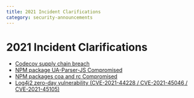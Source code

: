 ```yaml
---
title: 2021 Incident Clarifications
category: security-announcements
---
```


# 2021 Incident Clarifications

* [Codecov supply chain breach]({{#base_path#}}/security-announcements/incident-clarifications/2021/codecov-supply-chain-breach/)
* [NPM package UA-Parser-JS Compromised]({{#base_path#}}/security-announcements/incident-clarifications/2021/npm-package-ua-parser-js-compromised/)
* [NPM packages coa and rc Compromised]({{#base_path#}}/security-announcements/incident-clarifications/2021/npm-packages-coa-and-rc-compromised/)
* [Log4j2 zero-day vulnerability (CVE-2021-44228 / CVE-2021-45046 / CVE-2021-45105)]({{#base_path#}}/security-announcements/incident-clarifications/2021/log4j2-zero-day-vulnerability_CVE-2021-44228_CVE-2021-45046_CVE-2021-45105/)
